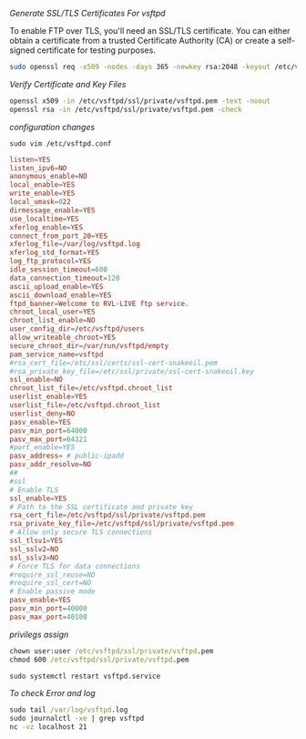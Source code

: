 _Generate SSL/TLS Certificates For vsftpd_

To enable FTP over TLS, you'll need an SSL/TLS certificate. You can either obtain a certificate from a trusted Certificate Authority (CA) or create a self-signed certificate for testing purposes.

```bash
sudo openssl req -x509 -nodes -days 365 -newkey rsa:2048 -keyout /etc/vsftpd/ssl/private/vsftpd.pem -out /etc/vsftpd/ssl/private/vsftpd.pem
```

_Verify Certificate and Key Files_

```bash
openssl x509 -in /etc/vsftpd/ssl/private/vsftpd.pem -text -noout
openssl rsa -in /etc/vsftpd/ssl/private/vsftpd.pem -check
```
_configuration changes_

`sudo vim /etc/vsftpd.conf`

```cnf
listen=YES
listen_ipv6=NO
anonymous_enable=NO
local_enable=YES
write_enable=YES
local_umask=022
dirmessage_enable=YES
use_localtime=YES
xferlog_enable=YES
connect_from_port_20=YES
xferlog_file=/var/log/vsftpd.log
xferlog_std_format=YES
log_ftp_protocol=YES
idle_session_timeout=600
data_connection_timeout=120
ascii_upload_enable=YES
ascii_download_enable=YES
ftpd_banner=Welcome to RVL-LIVE ftp service.
chroot_local_user=YES
chroot_list_enable=NO
user_config_dir=/etc/vsftpd/users
allow_writeable_chroot=YES
secure_chroot_dir=/var/run/vsftpd/empty
pam_service_name=vsftpd
#rsa_cert_file=/etc/ssl/certs/ssl-cert-snakeoil.pem
#rsa_private_key_file=/etc/ssl/private/ssl-cert-snakeoil.key
ssl_enable=NO
chroot_list_file=/etc/vsftpd.chroot_list
userlist_enable=YES
userlist_file=/etc/vsftpd.chroot_list
userlist_deny=NO
pasv_enable=YES
pasv_min_port=64000
pasv_max_port=64321
#port_enable=YES
pasv_address= # public-ipadd
pasv_addr_resolve=NO
##
#ssl
# Enable TLS
ssl_enable=YES
# Path to the SSL certificate and private key
rsa_cert_file=/etc/vsftpd/ssl/private/vsftpd.pem
rsa_private_key_file=/etc/vsftpd/ssl/private/vsftpd.pem
# Allow only secure TLS connections
ssl_tlsv1=YES
ssl_sslv2=NO
ssl_sslv3=NO
# Force TLS for data connections
#require_ssl_reuse=NO
#require_ssl_cert=NO
# Enable passive mode
pasv_enable=YES
pasv_min_port=40000
pasv_max_port=40100
```

_privilegs assign_
```cmd
chown user:user /etc/vsftpd/ssl/private/vsftpd.pem 
chmod 600 /etc/vsftpd/ssl/private/vsftpd.pem
```
```cmd
sudo systemctl restart vsftpd.service
```

_To check Error and log_

```cmd
sudo tail /var/log/vsftpd.log
sudo journalctl -xe | grep vsftpd
nc -vz localhost 21
```

